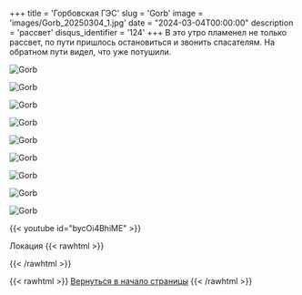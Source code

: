 +++
title = 'Горбовская ГЭС'
slug = 'Gorb'
image = 'images/Gorb_20250304_1.jpg'
date = "2024-03-04T00:00:00"
description = 'рассвет'
disqus_identifier = '124'
+++
В это утро пламенел не только рассвет, по пути пришлось остановиться и звонить спасателям. На обратном пути видел, что уже потушили.

![Gorb](/images/Gorb_20250304_2.jpg)

![Gorb](/images/Gorb_20250304_3.jpg)

![Gorb](/images/Gorb_20250304_4.jpg)

![Gorb](/images/Gorb_20250304_5.jpg)

![Gorb](/images/Gorb_20250304_6.jpg)

![Gorb](/images/Gorb_20250304_7.jpg)

![Gorb](/images/Gorb_20250304_8.jpg)

![Gorb](/images/Gorb_20250304_9.jpg)

![Gorb](/images/Gorb_20250304_10.jpg)

{{< youtube id="bycOi4BhiME" >}}

Локация
{{< rawhtml >}}
<script type="text/javascript" charset="utf-8" async src="https://api-maps.yandex.ru/services/constructor/1.0/js/?um=constructor%3A5cfc3365650394e404a7fd48fae90f98f047471532184bba1235cc6ad6b46cca&amp;width=500&amp;height=400&amp;lang=ru_RU&amp;scroll=true"></script>
{{< /rawhtml >}}

{{< rawhtml >}}
<a href="#">Вернуться в начало страницы</a>
{{< /rawhtml >}}